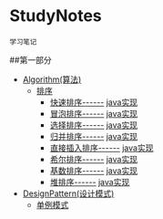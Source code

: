 # StudyNotes
	学习笔记
##第一部分
* [Algorithm(算法)]()
 	* [排序](https://github.com/dreamfish797/StudyNotes/tree/master/Algorithm-learning/Sort)
        * [快速排序------](https://github.com/dreamfish797/StudyNotes/tree/master/Algorithm-learning/Sort/快速排序.md)	[java实现](https://github.com/dreamfish797/StudyNotes/blob/master/Algorithm-learning/Sort/Algorithm_impl_java/src/sort/QuickSort.java)
        * [冒泡排序------](https://github.com/dreamfish797/StudyNotes/tree/master/Algorithm-learning/Sort/冒泡排序.md) [java实现](https://github.com/dreamfish797/StudyNotes/blob/master/Algorithm-learning/Sort/Algorithm_impl_java/src/sort/BubbleSort.java)
        * [选择排序------](https://github.com/dreamfish797/StudyNotes/tree/master/Algorithm-learning/Sort/选择排序.md) [java实现](https://github.com/dreamfish797/StudyNotes/blob/master/Algorithm-learning/Sort/Algorithm_impl_java/src/sort/SelectSort.java)
        * [归并排序------](https://github.com/dreamfish797/StudyNotes/tree/master/Algorithm-learning/Sort/归并排序.md) [java实现](https://github.com/dreamfish797/StudyNotes/blob/master/Algorithm-learning/Sort/Algorithm_impl_java/src/sort/MergeSort.java)
        * [直接插入排序------](https://github.com/dreamfish797/StudyNotes/tree/master/Algorithm-learning/Sort/直接插入排序.md) [java实现](https://github.com/dreamfish797/StudyNotes/blob/master/Algorithm-learning/Sort/Algorithm_impl_java/src/sort/InsertionSort.java)
        * [希尔排序------](https://github.com/dreamfish797/StudyNotes/tree/master/Algorithm-learning/Sort/希尔排序.md) [java实现](https://github.com/dreamfish797/StudyNotes/blob/master/Algorithm-learning/Sort/Algorithm_impl_java/src/sort/ShellSort.java)
        * [基数排序------](https://github.com/dreamfish797/StudyNotes/tree/master/Algorithm-learning/Sort/基数排序.md) [java实现](https://github.com/dreamfish797/StudyNotes/blob/master/Algorithm-learning/Sort/Algorithm_impl_java/src/sort/RadixSort.java)
        * [堆排序------](https://github.com/dreamfish797/StudyNotes/tree/master/Algorithm-learning/Sort/堆排序.md) [java实现](https://github.com/dreamfish797/StudyNotes/blob/master/Algorithm-learning/Sort/Algorithm_impl_java/srcsort//RadixSort.java)
* [DesignPattern(设计模式)]()
	* [单例模式](https://github.com/dreamfish797/StudyNotes/tree/master/DesignPattern/单例模式.md)

